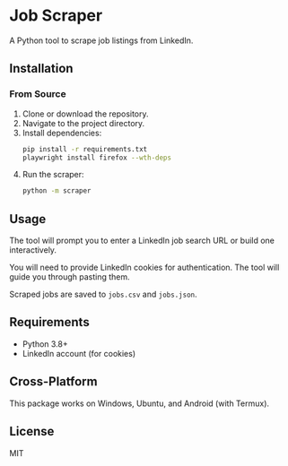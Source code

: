 # Job Scraper

A Python tool to scrape job listings from LinkedIn.

## Installation

### From Source
1. Clone or download the repository.
2. Navigate to the project directory.
3. Install dependencies:
   ```bash
   pip install -r requirements.txt
   playwright install firefox --wth-deps
   ```
4. Run the scraper:
   ```bash
   python -m scraper
   ```


## Usage

The tool will prompt you to enter a LinkedIn job search URL or build one interactively.

You will need to provide LinkedIn cookies for authentication. The tool will guide you through pasting them.

Scraped jobs are saved to `jobs.csv` and `jobs.json`.

## Requirements

- Python 3.8+
- LinkedIn account (for cookies)

## Cross-Platform

This package works on Windows, Ubuntu, and Android (with Termux).

## License

MIT
